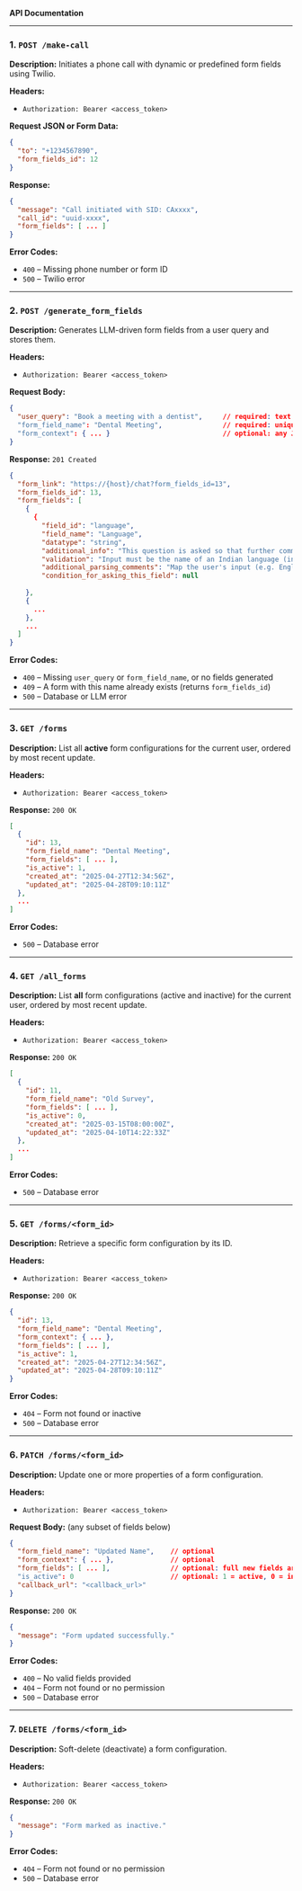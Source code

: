 **API Documentation**

---

### 1. `POST /make-call`
**Description:** Initiates a phone call with dynamic or predefined form fields using Twilio.

**Headers:**
- `Authorization: Bearer <access_token>`

**Request JSON or Form Data:**
```json
{
  "to": "+1234567890",
  "form_fields_id": 12
}
```

**Response:**
```json
{
  "message": "Call initiated with SID: CAxxxx",
  "call_id": "uuid-xxxx",
  "form_fields": [ ... ]
}
```

**Error Codes:**  
- `400` – Missing phone number or form ID  
- `500` – Twilio error  

---

### 2. `POST /generate_form_fields`
**Description:** Generates LLM-driven form fields from a user query and stores them.

**Headers:**
- `Authorization: Bearer <access_token>`

**Request Body:**
```json
{
  "user_query": "Book a meeting with a dentist",     // required: text to parse
  "form_field_name": "Dental Meeting",               // required: unique name for this form
  "form_context": { ... }                            // optional: any JSON context you want saved
}
```

**Response:** `201 Created`
```json
{
  "form_link": "https://{host}/chat?form_fields_id=13",
  "form_fields_id": 13,
  "form_fields": [
    {
      {
        "field_id": "language",
        "field_name": "Language",
        "datatype": "string",
        "additional_info": "This question is asked so that further communication can happen in that language",
        "validation": "Input must be the name of an Indian language (including English); anything else is invalid",
        "additional_parsing_comments": "Map the user's input (e.g. English, Hindi, Marathi) to its BCP 47 tag (en-IN, hi-IN, mr-IN). Reject non-Indian languages (e.g. Spanish).",
        "condition_for_asking_this_field": null
                
    },
    {
      ...
    },
    ...
  ]
}
```

**Error Codes:**  
- `400` – Missing `user_query` or `form_field_name`, or no fields generated  
- `409` – A form with this name already exists (returns `form_fields_id`)  
- `500` – Database or LLM error  

---

### 3. `GET /forms`
**Description:** List all **active** form configurations for the current user, ordered by most recent update.

**Headers:**
- `Authorization: Bearer <access_token>`

**Response:** `200 OK`
```json
[
  {
    "id": 13,
    "form_field_name": "Dental Meeting",
    "form_fields": [ ... ],
    "is_active": 1,
    "created_at": "2025-04-27T12:34:56Z",
    "updated_at": "2025-04-28T09:10:11Z"
  },
  ...
]
```

**Error Codes:**  
- `500` – Database error  

---

### 4. `GET /all_forms`
**Description:** List **all** form configurations (active and inactive) for the current user, ordered by most recent update.

**Headers:**
- `Authorization: Bearer <access_token>`

**Response:** `200 OK`
```json
[
  {
    "id": 11,
    "form_field_name": "Old Survey",
    "form_fields": [ ... ],
    "is_active": 0,
    "created_at": "2025-03-15T08:00:00Z",
    "updated_at": "2025-04-10T14:22:33Z"
  },
  ...
]
```

**Error Codes:**  
- `500` – Database error  

---

### 5. `GET /forms/<form_id>`
**Description:** Retrieve a specific form configuration by its ID.

**Headers:**
- `Authorization: Bearer <access_token>`

**Response:** `200 OK`
```json
{
  "id": 13,
  "form_field_name": "Dental Meeting",
  "form_context": { ... },
  "form_fields": [ ... ],
  "is_active": 1,
  "created_at": "2025-04-27T12:34:56Z",
  "updated_at": "2025-04-28T09:10:11Z"
}
```

**Error Codes:**  
- `404` – Form not found or inactive  
- `500` – Database error  

---

### 6. `PATCH /forms/<form_id>`
**Description:** Update one or more properties of a form configuration.

**Headers:**
- `Authorization: Bearer <access_token>`

**Request Body:** (any subset of fields below)
```json
{
  "form_field_name": "Updated Name",    // optional
  "form_context": { ... },              // optional
  "form_fields": [ ... ],               // optional: full new fields array
  "is_active": 0                        // optional: 1 = active, 0 = inactive
  "callback_url": "<callback_url>"
}
```

**Response:** `200 OK`
```json
{
  "message": "Form updated successfully."
}
```

**Error Codes:**  
- `400` – No valid fields provided  
- `404` – Form not found or no permission  
- `500` – Database error  

---

### 7. `DELETE /forms/<form_id>`
**Description:** Soft-delete (deactivate) a form configuration.

**Headers:**
- `Authorization: Bearer <access_token>`

**Response:** `200 OK`
```json
{
  "message": "Form marked as inactive."
}
```

**Error Codes:**  
- `404` – Form not found or no permission  
- `500` – Database error  

